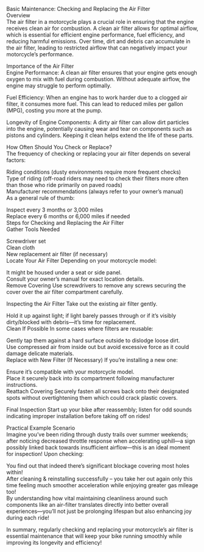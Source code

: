 <p class="has-line-data" data-line-start="1" data-line-end="4">Basic Maintenance: Checking and Replacing the Air Filter<br>
Overview<br>
The air filter in a motorcycle plays a crucial role in ensuring that the engine receives clean air for combustion. A clean air filter allows for optimal airflow, which is essential for efficient engine performance, fuel efficiency, and reducing harmful emissions. Over time, dirt and debris can accumulate in the air filter, leading to restricted airflow that can negatively impact your motorcycle’s performance.</p>
<p class="has-line-data" data-line-start="5" data-line-end="7">Importance of the Air Filter<br>
Engine Performance: A clean air filter ensures that your engine gets enough oxygen to mix with fuel during combustion. Without adequate airflow, the engine may struggle to perform optimally.</p>
<p class="has-line-data" data-line-start="8" data-line-end="9">Fuel Efficiency: When an engine has to work harder due to a clogged air filter, it consumes more fuel. This can lead to reduced miles per gallon (MPG), costing you more at the pump.</p>
<p class="has-line-data" data-line-start="10" data-line-end="11">Longevity of Engine Components: A dirty air filter can allow dirt particles into the engine, potentially causing wear and tear on components such as pistons and cylinders. Keeping it clean helps extend the life of these parts.</p>
<p class="has-line-data" data-line-start="12" data-line-end="14">How Often Should You Check or Replace?<br>
The frequency of checking or replacing your air filter depends on several factors:</p>
<p class="has-line-data" data-line-start="15" data-line-end="19">Riding conditions (dusty environments require more frequent checks)<br>
Type of riding (off-road riders may need to check their filters more often than those who ride primarily on paved roads)<br>
Manufacturer recommendations (always refer to your owner’s manual)<br>
As a general rule of thumb:</p>
<p class="has-line-data" data-line-start="20" data-line-end="24">Inspect every 3 months or 3,000 miles<br>
Replace every 6 months or 6,000 miles if needed<br>
Steps for Checking and Replacing the Air Filter<br>
Gather Tools Needed</p>
<p class="has-line-data" data-line-start="25" data-line-end="29">Screwdriver set<br>
Clean cloth<br>
New replacement air filter (if necessary)<br>
Locate Your Air Filter Depending on your motorcycle model:</p>
<p class="has-line-data" data-line-start="30" data-line-end="33">It might be housed under a seat or side panel.<br>
Consult your owner’s manual for exact location details.<br>
Remove Covering Use screwdrivers to remove any screws securing the cover over the air filter compartment carefully.</p>
<p class="has-line-data" data-line-start="34" data-line-end="35">Inspecting the Air Filter Take out the existing air filter gently.</p>
<p class="has-line-data" data-line-start="36" data-line-end="38">Hold it up against light; if light barely passes through or if it’s visibly dirty/blocked with debris—it’s time for replacement.<br>
Clean If Possible In some cases where filters are reusable:</p>
<p class="has-line-data" data-line-start="39" data-line-end="42">Gently tap them against a hard surface outside to dislodge loose dirt.<br>
Use compressed air from inside out but avoid excessive force as it could damage delicate materials.<br>
Replace with New Filter (If Necessary) If you’re installing a new one:</p>
<p class="has-line-data" data-line-start="43" data-line-end="46">Ensure it’s compatible with your motorcycle model.<br>
Place it securely back into its compartment following manufacturer instructions.<br>
Reattach Covering Securely fasten all screws back onto their designated spots without overtightening them which could crack plastic covers.</p>
<p class="has-line-data" data-line-start="47" data-line-end="48">Final Inspection Start up your bike after reassembly; listen for odd sounds indicating improper installation before taking off on rides!</p>
<p class="has-line-data" data-line-start="49" data-line-end="51">Practical Example Scenario<br>
Imagine you’ve been riding through dusty trails over summer weekends; after noticing decreased throttle response when accelerating uphill—a sign possibly linked back towards insufficient airflow—this is an ideal moment for inspection! Upon checking:</p>
<p class="has-line-data" data-line-start="52" data-line-end="55">You find out that indeed there’s significant blockage covering most holes within!<br>
After cleaning &amp; reinstalling successfully – you take her out again only this time feeling much smoother acceleration while enjoying greater gas mileage too!<br>
By understanding how vital maintaining cleanliness around such components like an air-filter translates directly into better overall experiences—you’ll not just be prolonging lifespan but also enhancing joy during each ride!</p>
<p class="has-line-data" data-line-start="56" data-line-end="57">In summary, regularly checking and replacing your motorcycle’s air filter is essential maintenance that will keep your bike running smoothly while improving its longevity and efficiency!</p>